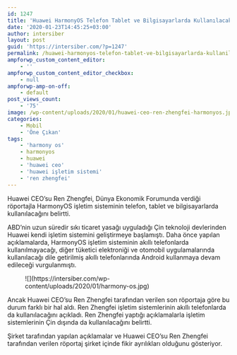 ```yaml
---
id: 1247
title: 'Huawei HarmonyOS Telefon Tablet ve Bilgisayarlarda Kullanılacak'
date: '2020-01-23T14:45:25+03:00'
author: intersiber
layout: post
guid: 'https://intersiber.com/?p=1247'
permalink: /huawei-harmonyos-telefon-tablet-ve-bilgisayarlarda-kullanilacak/
ampforwp_custom_content_editor:
    - ''
ampforwp_custom_content_editor_checkbox:
    - null
ampforwp-amp-on-off:
    - default
post_views_count:
    - '75'
image: /wp-content/uploads/2020/01/huawei-ceo-ren-zhengfei-harmonyos.jpg
categories:
    - Mobil
    - 'Öne Çıkan'
tags:
    - 'harmony os'
    - harmonyos
    - huawei
    - 'huawei ceo'
    - 'huawei işletim sistemi'
    - 'ren zhengfei'
---
```


Huawei CEO’su Ren Zhengfei, Dünya Ekonomik Forumunda verdiği röportajla HarmonyOS işletim sisteminin telefon, tablet ve bilgisayarlarda kullanılacağını belirtti.

ABD’nin uzun süredir sıkı ticaret yasağı uyguladığı Çin teknoloji devlerinden Huawei kendi işletim sistemini geliştirmeye başlamıştı. Daha önce yapılan açıklamalarda, HarmonyOS işletim sisteminin akıllı telefonlarda kullanılmayacağı, diğer tüketici elektroniği ve otomobil uygulamalarında kullanılacağı dile getirilmiş akıllı telefonlarında Android kullanmaya devam edileceği vurgulanmıştı.

<figure class="wp-block-image size-large">![](https://intersiber.com/wp-content/uploads/2020/01/harmony-os.jpg)</figure>Ancak Huawei CEO’su Ren Zhengfei tarafından verilen son röportaja göre bu durum farklı bir hal aldı. Ren Zhengfei işletim sistemlerinin akıllı telefonlarda da kullanılacağını açıkladı. Ren Zhengfei yaptığı açıklamalarla işletim sistemlerinin Çin dışında da kullanılacağını belirtti.

Şirket tarafından yapılan açıklamalar ve Huawei CEO’su Ren Zhengfei tarafından verilen röportaj şirket içinde fikir ayrılıkları olduğunu gösteriyor.